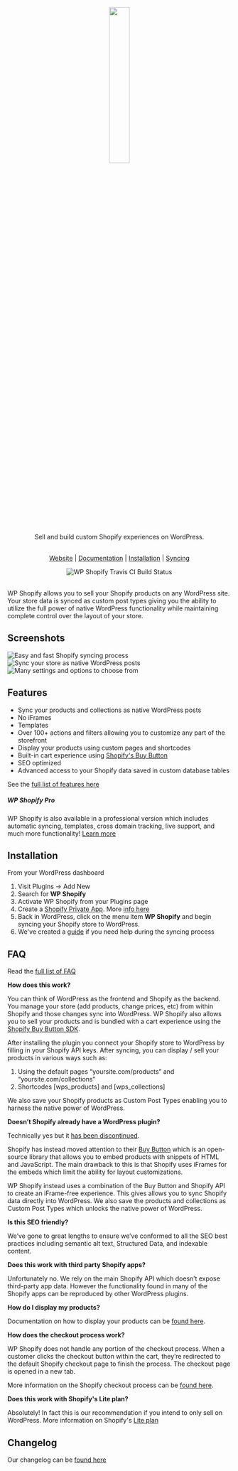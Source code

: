 <p align="center">
  <a href="https://wpshop.io">
    <img src="https://cdn.rawgit.com/arobbins/wp-shopify/master/public/imgs/logo-new-wpshop-horz.svg" width="30%" height="auto">
  </a>
</p>

<p align="center" font="10px">Sell and build custom Shopify experiences on WordPress. </p>

<p align="center">
 <br>
  <a href="https://wpshop.io" target="_blank">Website</a> |
  <a href="https://wpshop.io/docs" target="_blank">Documentation</a> |
  <a href="https://wpshop.io/docs/installation" target="_blank">Installation</a> |
  <a href="https://wpshop.io/docs/syncing" target="_blank">Syncing</a>
</p>

<div align="center">
  <a href="https://travis-ci.org/wpshopify/wp-shopify" style="text-align: center;">
    <img src="https://travis-ci.org/wpshopify/wp-shopify.svg?branch=master" alt="WP Shopify Travis CI Build Status" style="text-align: center;display:inline-block;margin: 0 auto;">
  </a>
</div><br>

WP Shopify allows you to sell your Shopify products on any WordPress site. Your store data is synced as custom post types giving you the ability to utilize the full power of native WordPress functionality while maintaining complete control over the layout of your store.

## Screenshots
![Easy and fast Shopify syncing process](https://wpshop.io/screenshots/1-syncing-cropped.jpg)
![Sync your store as native WordPress posts](https://wpshop.io/screenshots/3-posts-cropped.jpg)
![Many settings and options to choose from](https://wpshop.io/screenshots/2-settings-cropped.jpg)

## Features
* Sync your products and collections as native WordPress posts
* No iFrames
* Templates
* Over 100+ actions and filters allowing you to customize any part of the storefront
* Display your products using custom pages and shortcodes
* Built-in cart experience using [Shopify's Buy Button](https://www.shopify.com/buy-button)
* SEO optimized
* Advanced access to your Shopify data saved in custom database tables

See the [full list of features here](https://wpshop.io/how/)

##### WP Shopify Pro
WP Shopify is also available in a professional version which includes automatic syncing, templates, cross domain tracking, live support, and much more functionality! [Learn more](https://wpshop.io/)

## Installation
From your WordPress dashboard

1. Visit Plugins -> Add New
2. Search for __WP Shopify__
3. Activate WP Shopify from your Plugins page
4. Create a [Shopify Private App](https://wpshop.io/docs). More [info here](https://help.shopify.com/manual/apps/private-apps)
5. Back in WordPress, click on the menu item __WP Shopify__ and begin syncing your Shopify store to WordPress.
6. We've created a [guide](https://wpshop.io/docs) if you need help during the syncing process

## FAQ

Read the [full list of FAQ](https://wpshop.io/faq/)

__How does this work?__

You can think of WordPress as the frontend and Shopify as the backend. You manage your store (add products, change prices, etc) from within Shopify and those changes sync into WordPress. WP Shopify also allows you to sell your products and is bundled with a cart experience using the [Shopify Buy Button SDK](https://www.shopify.com/buy-button).

After installing the plugin you connect your Shopify store to WordPress by filling in your Shopify API keys. After syncing, you can display / sell your products in various ways such as:

1. Using the default pages “yoursite.com/products” and “yoursite.com/collections“
2. Shortcodes [wps_products] and [wps_collections]

We also save your Shopify products as Custom Post Types enabling you to harness the native power of WordPress.

__Doesn’t Shopify already have a WordPress plugin?__

Technically yes but it [has been discontinued](https://wptavern.com/shopify-discontinues-its-official-plugin-for-wordpress).

Shopify has instead moved attention to their [Buy Button](https://www.shopify.ca/buy-button) which is an open-source library that allows you to embed products with snippets of HTML and JavaScript. The main drawback to this is that Shopify uses iFrames for the embeds which limit the ability for layout customizations.

WP Shopify instead uses a combination of the Buy Button and Shopify API to create an iFrame-free experience. This gives allows you to sync Shopify data directly into WordPress. We also save the products and collections as Custom Post Types which unlocks the native power of WordPress.

__Is this SEO friendly?__

We’ve gone to great lengths to ensure we’ve conformed to all the SEO best practices including semantic alt text, Structured Data, and indexable content.

__Does this work with third party Shopify apps?__

Unfortunately no. We rely on the main Shopify API which doesn’t expose third-party app data. However the functionality found in many of the Shopify apps can be reproduced by other WordPress plugins.

__How do I display my products?__

Documentation on how to display your products can be [found here](https://wpshop.io/docs/displaying).

__How does the checkout process work?__

WP Shopify does not handle any portion of the checkout process. When a customer clicks the checkout button within the cart, they’re redirected to the default Shopify checkout page to finish the process. The checkout page is opened in a new tab.

More information on the Shopify checkout process can be [found here](https://help.shopify.com/manual/sell-online/checkout-settings).

__Does this work with Shopify's Lite plan?__

Absolutely! In fact this is our recommendation if you intend to only sell on WordPress. More information on Shopify's [Lite plan](https://www.shopify.com/lite)

## Changelog
Our changelog can be [found here](https://wpshop.io/changelog/)
